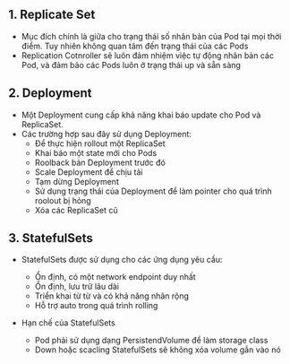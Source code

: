 ## 1. Replicate Set

- Mục đích chính là giữa cho trạng thái số nhân bản của Pod tại mọi thời điểm. Tuy nhiên không quan tâm đến trạng thái của các Pods
- Replication Cotnroller sẽ luôn đảm nhiệm việc tự động nhân bản các Pod, và đảm bảo các Pods luôn ở trạng thái up và sẵn sàng 

## 2. Deployment

- Một Deployment cung cấp khả năng khai báo update cho Pod và ReplicaSet.
- Các trường hợp sau đây sử dụng Deployment:
  - Để thực hiện rollout một ReplicaSet
  - Khai báo một state mới cho Pods
  - Roolback bản Deployment trước đó
  - Scale Deployment để chịu tải
  - Tạm dừng Deployment
  - Sử dụng trạng thái của Deployment để làm pointer cho quá trình roolout bị hỏng
  - Xóa các ReplicaSet cũ

## 3. StatefulSets

- StatefulSets được sử dụng cho các ứng dụng yêu cầu:

  - Ổn định, có một network endpoint duy nhất
  - Ổn định, lưu trữ lâu dài
  - Triển khai từ từ và có khả năng nhân rộng
  - Hỗ trợ auto trong quá trình rolling

- Hạn chế của StatefulSets
  - Pod phải sử dụng dạng PersistendVolume để làm storage class
  - Down hoặc scacling StatefulSets sẽ không xóa volume gắn vào nó
